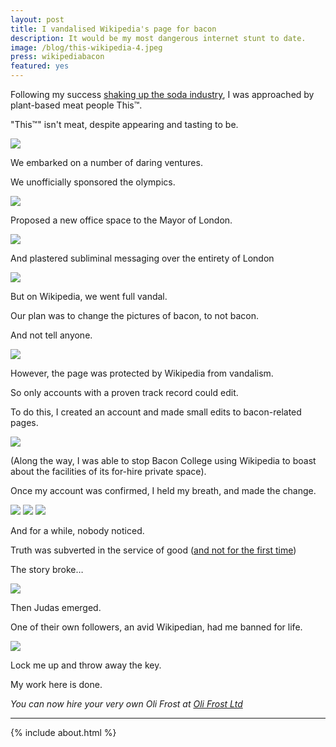 ```yaml
---
layout: post
title: I vandalised Wikipedia's page for bacon
description: It would be my most dangerous internet stunt to date.
image: /blog/this-wikipedia-4.jpeg
press: wikipediabacon
featured: yes
---
```


Following my success [shaking up the soda industry](/blog/square-root), I was approached by plant-based meat people This™.

"This™" isn't meat, despite appearing and tasting to be.

![](/blog/this-wikipedia-14.jpeg)

We embarked on a number of daring ventures.

We unofficially sponsored the olympics.

![](/blog/this-wikipedia-10.jpeg)

Proposed a new office space to the Mayor of London.

![](/blog/this-wikipedia-11.jpeg)

And plastered subliminal messaging over the entirety of London

![](/blog/this-wikipedia-13.jpeg)

But on Wikipedia, we went full vandal.

Our plan was to change the pictures of bacon, to not bacon.

And not tell anyone.

![](/blog/this-wikipedia-15.jpeg)

However, the page was protected by Wikipedia from vandalism.

So only accounts with a proven track record could edit.

To do this, I created an account and made small edits to bacon-related pages.

![](/blog/this-wikipedia-8.jpeg)

(Along the way, I was able to stop Bacon College using Wikipedia to boast about the facilities of its for-hire private space).

Once my account was confirmed, I held my breath, and made the change.

![](/blog/this-wikipedia-4.jpeg)
![](/blog/this-wikipedia-5.jpeg)
![](/blog/this-wikipedia-6.jpeg)

And for a while, nobody noticed.

Truth was subverted in the service of good ([and not for the first time](/blog/russian-hacker))

The story broke…

![](/blog/this-wikipedia-16.jpeg)

Then Judas emerged.

One of their own followers, an avid Wikipedian, had me banned for life.

![](/blog/this-wikipedia-judas.jpg)

Lock me up and throw away the key.

My work here is done.

*You can now hire your very own Oli Frost at [Oli Frost Ltd](/ltd)*

---

{% include about.html %}
